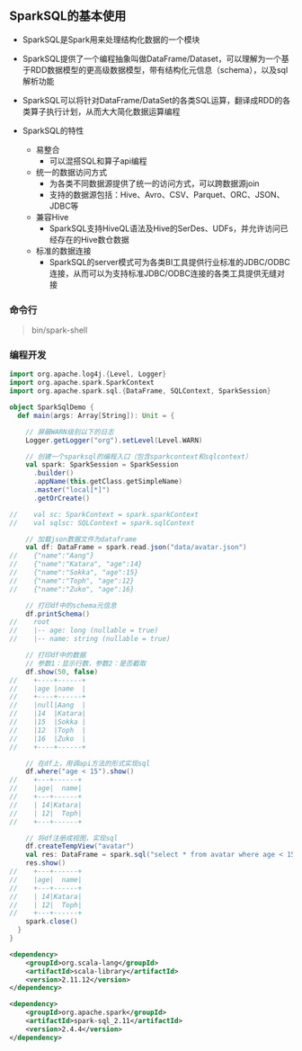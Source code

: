 ## **SparkSQL的基本使用**

- SparkSQL是Spark用来处理结构化数据的一个模块
- SparkSQL提供了一个编程抽象叫做DataFrame/Dataset，可以理解为一个基于RDD数据模型的更高级数据模型，带有结构化元信息（schema），以及sql解析功能

- SparkSQL可以将针对DataFrame/DataSet的各类SQL运算，翻译成RDD的各类算子执行计划，从而大大简化数据运算编程

- SparkSQL的特性
  - 易整合
    - 可以混搭SQL和算子api编程
  - 统一的数据访问方式
    - 为各类不同数据源提供了统一的访问方式，可以跨数据源join
    - 支持的数据源包括：Hive、Avro、CSV、Parquet、ORC、JSON、JDBC等
  - 兼容Hive
    - SparkSQL支持HiveQL语法及Hive的SerDes、UDFs，并允许访问已经存在的Hive数仓数据
  - 标准的数据连接
    - SparkSQL的server模式可为各类BI工具提供行业标准的JDBC/ODBC连接，从而可以为支持标准JDBC/ODBC连接的各类工具提供无缝对接

### 命令行

> bin/spark-shell

### 编程开发

```scala
import org.apache.log4j.{Level, Logger}
import org.apache.spark.SparkContext
import org.apache.spark.sql.{DataFrame, SQLContext, SparkSession}

object SparkSqlDemo {
  def main(args: Array[String]): Unit = {

    // 屏蔽WARN级别以下的日志
    Logger.getLogger("org").setLevel(Level.WARN)

    // 创建一个sparksql的编程入口（包含sparkcontext和sqlcontext）
    val spark: SparkSession = SparkSession
      .builder()
      .appName(this.getClass.getSimpleName)
      .master("local[*]")
      .getOrCreate()

//    val sc: SparkContext = spark.sparkContext
//    val sqlsc: SQLContext = spark.sqlContext

    // 加载json数据文件为dataframe
    val df: DataFrame = spark.read.json("data/avatar.json")
//    {"name":"Aang"}
//    {"name":"Katara", "age":14}
//    {"name":"Sokka", "age":15}
//    {"name":"Toph", "age":12}
//    {"name":"Zuko", "age":16}

    // 打印df中的schema元信息
    df.printSchema()
//    root
//    |-- age: long (nullable = true)
//    |-- name: string (nullable = true)

    // 打印df中的数据
    // 参数1：显示行数，参数2：是否截取
    df.show(50, false)
//    +----+------+
//    |age |name  |
//    +----+------+
//    |null|Aang  |
//    |14  |Katara|
//    |15  |Sokka |
//    |12  |Toph  |
//    |16  |Zuko  |
//    +----+------+

    // 在df上，用调api方法的形式实现sql
    df.where("age < 15").show()
//    +---+------+
//    |age|  name|
//    +---+------+
//    | 14|Katara|
//    | 12|  Toph|
//    +---+------+

    // 将df注册成视图，实现sql
    df.createTempView("avatar")
    val res: DataFrame = spark.sql("select * from avatar where age < 15")
    res.show()
//    +---+------+
//    |age|  name|
//    +---+------+
//    | 14|Katara|
//    | 12|  Toph|
//    +---+------+
    spark.close()
  }
}
```

```xml
<dependency>
    <groupId>org.scala-lang</groupId>
    <artifactId>scala-library</artifactId>
    <version>2.11.12</version>
</dependency>

<dependency>
    <groupId>org.apache.spark</groupId>
    <artifactId>spark-sql_2.11</artifactId>
    <version>2.4.4</version>
</dependency>
```

